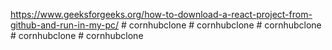 https://www.geeksforgeeks.org/how-to-download-a-react-project-from-github-and-run-in-my-pc/
#   c o r n h u b c l o n e  
 #   c o r n h u b c l o n e  
 #   c o r n h u b c l o n e  
 #   c o r n h u b c l o n e  
 #   c o r n h u b c l o n e  
 